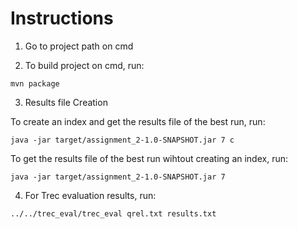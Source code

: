 # Instructions

1. Go to project path on cmd

2. To build project on cmd, run:

```
mvn package
```	

3. Results file Creation

To create an index and get the results file of the best run, run:

```
java -jar target/assignment_2-1.0-SNAPSHOT.jar 7 c
```

To get the results file of the best run wihtout creating an index, run:

```
java -jar target/assignment_2-1.0-SNAPSHOT.jar 7
```

4. For Trec evaluation results, run:

```
../../trec_eval/trec_eval qrel.txt results.txt
```	


